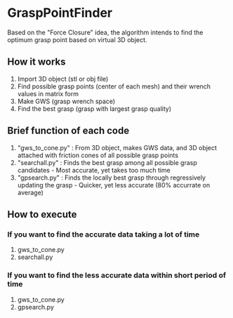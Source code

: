 # GraspPointFinder
Based on the "Force Closure" idea, the algorithm intends to find the optimum grasp point based on virtual 3D object.


## How it works
1. Import 3D object (stl or obj file)
2. Find possible grasp points (center of each mesh) and their wrench values in matrix form
3. Make GWS (grasp wrench space)
4. Find the best grasp (grasp with largest grasp quality)


## Brief function of each code
1. "gws_to_cone.py" : From 3D object, makes GWS data, and 3D object attached with friction cones of all possible grasp points
2. "searchall.py"   : Finds the best grasp among all possible grasp candidates - Most accurate, yet takes too much time
3. "gpsearch.py"    : Finds the locally best grasp through regressively updating the grasp  - Quicker, yet less accurate (80% accurrate on average)

## How to execute
### If you want to find the accurate data taking a lot of time
1. gws_to_cone.py
2. searchall.py

### If you want to find the less accurate data within short period of time
1. gws_to_cone.py
2. gpsearch.py
